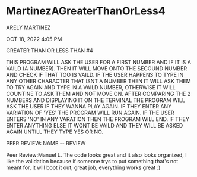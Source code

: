 # MartinezAGreaterThanOrLess4
ARELY MARTINEZ 

OCT 18, 2022 4:05 PM

GREATER THAN OR LESS THAN #4

THIS PROGRAM WILL ASK THE USER FOR A FIRST NUMBER 
AND IF IT IS A VAILD (A NUMBER). THEN IT WILL MOVE 
ONTO THE SECOUND NUMBER AND CHECK IF THAT TOO IS 
VAILD. IF THE USER HAPPENS TO TYPE IN ANY OTHER 
CHARACTER THAT ISNT A NUMBER THEN IT WILL ASK THEM 
TO TRY AGAIN AND TYPE IN A VAILD NUMBER, OTHERWISE 
IT WILL COUNTINE TO ASK THEM AND NOT MOVE ON. AFTER
COMPARING THE 2 NUMBERS AND DISPLAYING IT ON THE 
TERMINAL THE PROGRAM WILL ASK THE USER IF THEY WANNA 
PLAY AGAIN. IF THEY ENTER ANY VARIATION OF 'YES' THE 
PROGRAM WILL RUN AGAIN. IF THE USER ENTERS 'NO' IN ANY 
VARATION THEN THE PROGRAM WILL END. IF THEY ENTER ANYTHING 
ELSE IT WONT BE VAILD AND THEY WILL BE ASKED AGAIN UNTILL
THEY TYPE YES OR NO.

PEER REVIEW: NAME -- REVIEW

Peer Review:Manuel L.
The code looks great and it also looks organized, I like the validation because if someone trys to put something
that's not meant for, it will boot it out, great job, everything works great :)